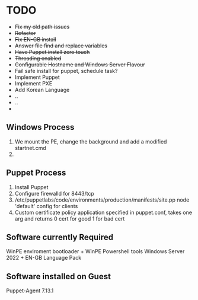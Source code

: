 # TODO
* ~~Fix my old path issues~~
* ~~Refactor~~
* ~~Fix EN-GB install~~
* ~~Answer file find and replace variables~~
* ~~Have Puppet install zero touch~~
* ~~Threading enabled~~
* ~~Configurable Hostname and Windows Server Flavour~~
* Fail safe install for puppet, schedule task?
* Implement Puppet
* Implement PXE
* Add Korean Language
* ..
* ..
* 

## Windows Process
1. We mount the PE, change the background and add a modified startnet.cmd
2. 

## Puppet Process
1. Install Puppet
2. Configure firewalld for 8443/tcp
3. /etc/puppetlabs/code/environments/production/manifests/site.pp node 'default' config for clients
4. Custom certificate policy application specified in puppet.conf, takes one arg and returns 0 cert for good 1 for bad cert

## Software currently Required
WinPE enviroment bootloader + WinPE Powershell tools
Windows Server 2022 + EN-GB Language Pack


## Software installed on Guest
Puppet-Agent 7.13.1 
